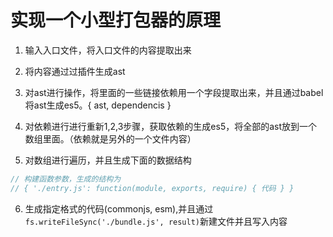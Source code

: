 # 实现一个小型打包器的原理

1. 输入入口文件，将入口文件的内容提取出来

2. 将内容通过过插件生成ast

3. 对ast进行操作，将里面的一些链接依赖用一个字段提取出来，并且通过babel将ast生成es5。{ ast, dependencis }

4. 对依赖进行进行重新1,2,3步骤，获取依赖的生成es5，将全部的ast放到一个数组里面。（依赖就是另外的一个文件内容）

5. 对数组进行遍历，并且生成下面的数据结构

```js
// 构建函数参数，生成的结构为
// { './entry.js': function(module, exports, require) { 代码 } }
```

6. 生成指定格式的代码(commonjs, esm),并且通过 `fs.writeFileSync('./bundle.js', result)`新建文件并且写入内容
